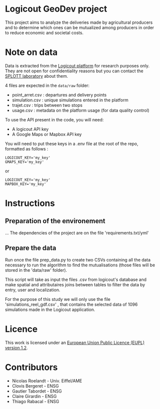 # Logicout GeoDev project

This project aims to analyze the deliveries made by agricultural producers 
and to determine which ones can be mutualized among producers in order to 
reduce economic and societal costs.

# Note on data

Data is extracted from the [Logicout platform](https://www.logicout.fr/couts/) for research purposes only. 
They are not open for confidentiality reasons but you can contact the [SPLOTT laboratory](https://splott.univ-gustave-eiffel.fr/contacter-le-labo) about them.

4 files are expected in the `data/raw` folder:

- point_arret.csv : departures and delivery points
- simulation.csv : unique simulations entered in the platform
- trajet.csv : trips between two stops
- usage.csv : metadata on the platform usage (for data quality control)

To use the API present in the code, you will need:

- A logicout API key
- A Google Maps or Mapbox API key

You will need to put these keys in a .env file at the root of the repo, formatted as follows :

``` env
LOGICOUT_KEY='my_key'
GMAPS_KEY='my_key'
```
or
``` env
LOGICOUT_KEY='my_key'
MAPBOX_KEY='my_key'
```

# Instructions
## Preparation of the environement
... The dependencies of the project are on the file 'requirements.txt/yml'

## Prepare the data
Run once the file prep_data.py to create two CSVs containing all the data necessary to run the algorithm to find the mutualisations (those files will be stored in the  'data/raw' folder).

This script will take as input the files .csv from logicout's database and make spatial and attributaires joins between tables to filter the data by entry, user and localization. 

For the purpose of this study we will only use the file 'simulations_reel_gdf.csv' , that contains the selected data of 1096 simulations made in the Logicout application.


# Licence 

This work is licensed under an 
<a rel="license" href="https://joinup.ec.europa.eu/collection/eupl/eupl-text-eupl-12">
European Union Public Licence (EUPL) version 1.2</a>.

# Contributors

- Nicolas Roelandt - Univ. Eiffel/AME
- Clovis Bergeret - ENSG
- Gautier Tabordet - ENSG
- Claire Girardin - ENSG
- Thiago Rabacal - ENSG
